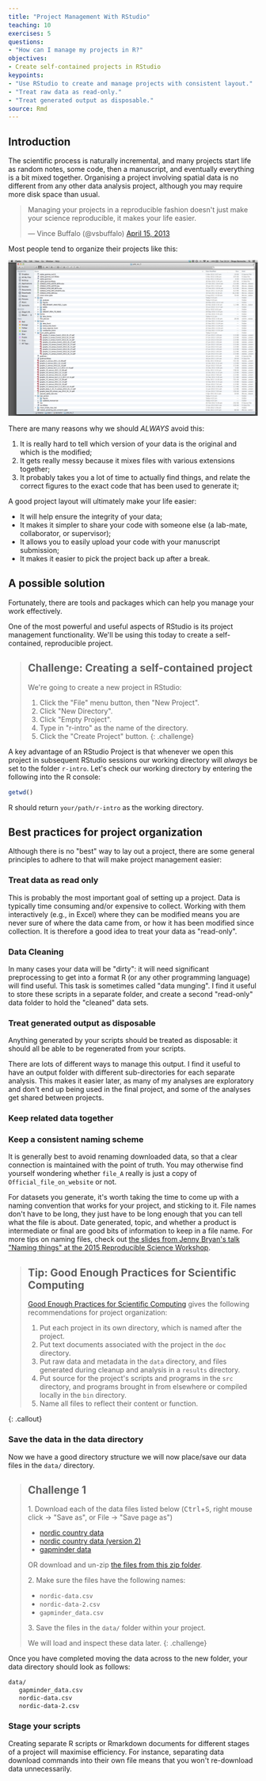 ```yaml
---
title: "Project Management With RStudio"
teaching: 10
exercises: 5
questions:
- "How can I manage my projects in R?"
objectives:
- Create self-contained projects in RStudio
keypoints:
- "Use RStudio to create and manage projects with consistent layout."
- "Treat raw data as read-only."
- "Treat generated output as disposable."
source: Rmd
---
```




## Introduction

The scientific process is naturally incremental, and many projects start life as
random notes, some code, then a manuscript, and eventually everything is a bit
mixed together. Organising a project involving spatial data is no different from
any other data analysis project, although you may require more disk space than
usual.

<div class="text-center">
<blockquote class="twitter-tweet"><p>Managing your projects in a reproducible fashion doesn't just make your science reproducible, it makes your life easier.</p>— Vince Buffalo (@vsbuffalo) <a href="https://twitter.com/vsbuffalo/status/323638476153167872">April 15, 2013</a></blockquote>
<script async src="//platform.twitter.com/widgets.js" charset="utf-8"></script>
</div>

Most people tend to organize their projects like this:

![A screenshot of a project folder containing multiple versions of data, analysis scripts, figures, and results files](../fig/bad_layout.png)

There are many reasons why we should *ALWAYS* avoid this:

1. It is really hard to tell which version of your data is
the original and which is the modified;
2. It gets really messy because it mixes files with various
extensions together;
3. It probably takes you a lot of time to actually find
things, and relate the correct figures to the exact code
that has been used to generate it;

A good project layout will ultimately make your life easier:

* It will help ensure the integrity of your data;
* It makes it simpler to share your code with someone else
(a lab-mate, collaborator, or supervisor);
* It allows you to easily upload your code with your manuscript submission;
* It makes it easier to pick the project back up after a break.

## A possible solution

Fortunately, there are tools and packages which can help you manage your work effectively.

One of the most powerful and useful aspects of RStudio is its project management
functionality. We'll be using this today to create a self-contained, reproducible
project.


> ## Challenge: Creating a self-contained project
>
> We're going to create a new project in RStudio:
>
> 1. Click the "File" menu button, then "New Project".
> 2. Click "New Directory".
> 3. Click "Empty Project".
> 4. Type in "r-intro" as the name of the directory.
> 5. Click the "Create Project" button.
{: .challenge}

A key advantage of an RStudio Project is that whenever we open this project in
  subsequent RStudio sessions our working directory will *always* be set to the
  folder `r-intro`.
Let's check our working directory by entering the following into the R console:

```r
getwd()
```

R should return `your/path/r-intro` as the working directory.

## Best practices for project organization

Although there is no "best" way to lay out a project, there are some general
principles to adhere to that will make project management easier:

### Treat data as read only

This is probably the most important goal of setting up a project. Data is
typically time consuming and/or expensive to collect. Working with them
interactively (e.g., in Excel) where they can be modified means you are never
sure of where the data came from, or how it has been modified since collection.
It is therefore a good idea to treat your data as "read-only".

### Data Cleaning

In many cases your data will be "dirty": it will need significant preprocessing
to get into a format R (or any other programming language) will find useful. This
task is sometimes called "data munging". I find it useful to store these scripts
in a separate folder, and create a second "read-only" data folder to hold the
"cleaned" data sets.

### Treat generated output as disposable

Anything generated by your scripts should be treated as disposable: it should
all be able to be regenerated from your scripts.

There are lots of different ways to manage this output. I find it useful to
have an output folder with different sub-directories for each separate
analysis. This makes it easier later, as many of my analyses are exploratory
and don't end up being used in the final project, and some of the analyses
get shared between projects.

### Keep related data together

### Keep a consistent naming scheme
It is generally best to avoid renaming downloaded data, 
so that a clear connection is maintained with the point of truth. 
You may otherwise find yourself wondering whether `file_A` really is just a copy of `Official_file_on_website` or not.

For datasets you generate, it's worth taking the time to come up with a naming convention that works for your project, 
and sticking to it. File names don't have to be long, they just have to be long enough that you can tell what the file
is about. Date generated, topic, and whether a product is intermediate or final are good bits of information to keep 
in a file name. For more tips on naming files, check out [the slides from Jenny Bryan's talk "Naming things" at the 2015 Reproducible Science Workshop](https://speakerdeck.com/jennybc/how-to-name-files).

> ## Tip: Good Enough Practices for Scientific Computing
>
> [Good Enough Practices for Scientific Computing](https://github.com/swcarpentry/good-enough-practices-in-scientific-computing/blob/gh-pages/good-enough-practices-for-scientific-computing.pdf) gives the following recommendations for project organization:
>
> 1. Put each project in its own directory, which is named after the project.
> 2. Put text documents associated with the project in the `doc` directory.
> 3. Put raw data and metadata in the `data` directory, and files generated during cleanup and analysis in a `results` directory.
> 4. Put source for the project's scripts and programs in the `src` directory, and programs brought in from elsewhere or compiled locally in the `bin` directory.
> 5. Name all files to reflect their content or function.
>
{: .callout}

### Save the data in the data directory

Now we have a good directory structure we will now place/save our data files in the `data/` directory.

> ## Challenge 1
> 1\. Download each of the data files listed below (<kbd>Ctrl</kbd>+<kbd>S</kbd>, right mouse click -> "Save as", or File -> "Save page as")
> 
> - [nordic country data](https://raw.githubusercontent.com/datacarpentry/r-intro-geospatial/master/_episodes_rmd/data/nordic-data.csv)
> - [nordic country data (version 2)](https://raw.githubusercontent.com/datacarpentry/r-intro-geospatial/master/_episodes_rmd/data/nordic-data-2.csv)
> - [gapminder data](https://raw.githubusercontent.com/datacarpentry/r-intro-geospatial/master/_episodes_rmd/data/gapminder_data.csv)
> 
> OR download and un-zip [the files from this zip folder](https://github.com/UCSBCarpentry/2021-05-06-IntroR/raw/gh-pages/data/IntroR_gapminder.zip).
> 
> 2\. Make sure the files have the following names: 
> - `nordic-data.csv`
> - `nordic-data-2.csv`
> - `gapminder_data.csv`
>
> 3\. Save the files in the `data/` folder within your project.
>
> We will load and inspect these data later.
{: .challenge}

Once you have completed moving the data across to the new folder,
 your data directory should look as follows:

 ```
 data/
    gapminder_data.csv
    nordic-data.csv
    nordic-data-2.csv
 ```


### Stage your scripts
Creating separate R scripts or Rmarkdown documents for different stages of a project will maximise efficiency. 
For instance, separating data download commands into their own file means that you won't re-download data unnecessarily.
